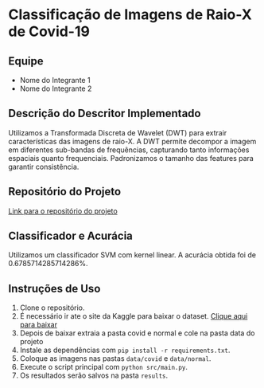 # Classificação de Imagens de Raio-X de Covid-19

## Equipe
- Nome do Integrante 1
- Nome do Integrante 2

## Descrição do Descritor Implementado
Utilizamos a Transformada Discreta de Wavelet (DWT) para extrair características das imagens de raio-X. A DWT permite decompor a imagem em diferentes sub-bandas de frequências, capturando tanto informações espaciais quanto frequenciais. Padronizamos o tamanho das features para garantir consistência.

## Repositório do Projeto
[Link para o repositório do projeto](https://github.com/usuario/repositorio)

## Classificador e Acurácia
Utilizamos um classificador SVM com kernel linear. A acurácia obtida foi de  0.6785714285714286%.

## Instruções de Uso
1. Clone o repositório.
2. É necessário ir ate o site da Kaggle para baixar o dataset. [Clique aqui para baixar](https://www.kaggle.com/datasets/tarandeep97/covid19-normal-posteroanteriorpa-xrays)
3. Depois de baixar extraia a pasta covid e normal e cole na pasta data do projeto 
4. Instale as dependências com `pip install -r requirements.txt`.
5. Coloque as imagens nas pastas `data/covid` e `data/normal`.
6. Execute o script principal com `python src/main.py`.
7. Os resultados serão salvos na pasta `results`.
